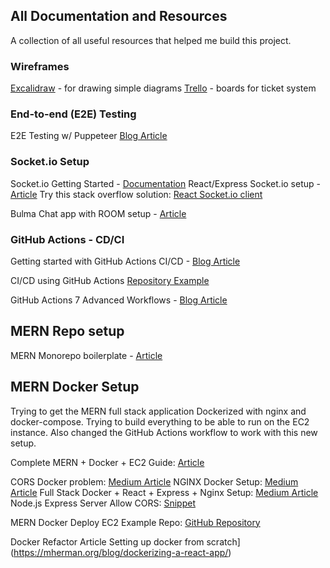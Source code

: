 ## All Documentation and Resources

A collection of all useful resources that helped me build this project.

### Wireframes

[Excalidraw](https://excalidraw.com/) - for drawing simple diagrams
[Trello](https://trello.com/) - boards for ticket system

### End-to-end (E2E) Testing

E2E Testing w/ Puppeteer [Blog Article](https://blog.logrocket.com/react-end-to-end-testing-jest-puppeteer/)

### Socket.io Setup

Socket.io Getting Started - [Documentation](https://socket.io/get-started/chat)
React/Express Socket.io setup - [Article](https://developer.okta.com/blog/2021/07/14/socket-io-react-tutorial)
Try this stack overflow solution: [React Socket.io client](https://stackoverflow.com/questions/69780002/node-js-react-socket-io-emit-not-working)

Bulma Chat app with ROOM setup - [Article](https://dev.to/graphicbeacon/build-a-chat-application-in-dart-part-3-1bm5)

### GitHub Actions - CD/CI

Getting started with GitHub Actions CI/CD - [Blog Article](https://github.blog/2022-02-02-build-ci-cd-pipeline-github-actions-four-steps/)

CI/CD using GitHub Actions [Repository Example](https://github.com/open-sauced/open-sauced/tree/main/.github)

GitHub Actions 7 Advanced Workflows - [Blog Article](https://github.blog/2021-11-18-7-advanced-workflow-automation-features-with-github-actions/)

## MERN Repo setup

MERN Monorepo boilerplate - [Article](https://gegia.me/mern-monorepo-boilerplate/)

## MERN Docker Setup

Trying to get the MERN full stack application Dockerized with nginx and docker-compose. Trying to build everything to be able to run on the EC2 instance. Also changed the GitHub Actions workflow to work with this new setup.

Complete MERN + Docker + EC2 Guide: [Article](https://xiaoyunyang.github.io/post/a-complete-guide-to-deploying-your-web-app-to-amazon-web-service/)

CORS Docker problem: [Medium Article](https://maximillianxavier.medium.com/solving-cors-problem-on-local-development-with-docker-4d4a25cd8cfe)
NGINX Docker Setup: [Medium Article](https://medium.com/@mahmed_mushtaq/deploying-a-mern-application-on-digital-ocean-with-docker-part-1-cc3932e0d620)
Full Stack Docker + React + Express + Nginx Setup: [Medium Article](https://www.section.io/engineering-education/build-and-dockerize-a-full-stack-react-app-with-nodejs-and-nginx/)
Node.js Express Server Allow CORS: [Snippet](https://www.codegrepper.com/code-examples/javascript/access-control-allow-origin+nodejs+express)

MERN Docker Deploy EC2 Example Repo: [GitHub Repository](https://github.com/kamal-hossain/MERN-docker-ec2-deploy-practice)

Docker Refactor Article
Setting up docker from scratch](https://mherman.org/blog/dockerizing-a-react-app/)

